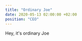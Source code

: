 ```yaml
---
title: "Ordinary Joe"
date: 2020-05-13 02:00:00 +02:00
position: "CEO"
---
```


Hey, it's ordinary Joe